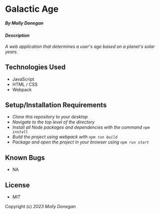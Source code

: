 # Galactic Age

##### By _Molly Donegan_

#### _Description_

_A web application that determines a user's age based on a planet's solar years._

## Technologies Used

* JavaScript
* HTML / CSS
* Webpack

## Setup/Installation Requirements

* _Clone this repository to your desktop_
* _Navigate to the top level of the directory_
* _Install all Node packages and dependencies with the command ``npm install``_
* _Build the project using webpack with ``npm run build``_
* _Package and open the project in your browser using ``npm run start``_

## Known Bugs

* NA

## License

* _MIT_

Copyright (c) _2023_ _Molly Donegan_
